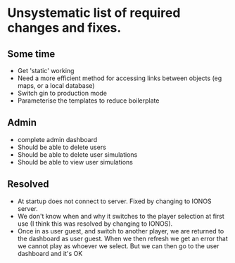 # Unsystematic list of required changes and fixes.  

## Some time
* Get 'static' working  
* Need a more efficient method for accessing links between objects (eg maps, or a local database)
* Switch gin to production mode
* Parameterise the templates to reduce boilerplate
  
## Admin
* complete admin dashboard  
* Should be able to delete users 
* Should be able to delete user simulations 
* Should be able to view user simulations

## Resolved
* At startup does not connect to server. Fixed by changing to IONOS server.  
* We don't know when and why it switches to the player selection at first use (I think this was resolved by changing to IONOS).  
* Once in as user guest, and switch to another player, we are returned to the dashboard as user guest.
When we then refresh we get an error that we cannot play as whoever we select. But we can then go to the user dashboard and it's OK
